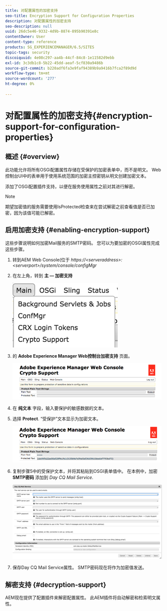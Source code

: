 ```yaml
---
title: 对配置属性的加密支持
seo-title: Encryption Support for Configuration Properties
description: 对配置属性的加密支持
seo-description: null
uuid: 26dc5e46-9332-4d9b-8874-895b90391e8c
contentOwner: User
content-type: reference
products: SG_EXPERIENCEMANAGER/6.5/SITES
topic-tags: security
discoiquuid: 4e08c297-aa4b-44cf-84c8-1e11582d9ebb
exl-id: 3c3db1c8-5b22-45dd-aeaf-5cf830a9486b
source-git-commit: b220adf6fa3e9faf94389b9a9416b7fca2f89d9d
workflow-type: tm+mt
source-wordcount: '277'
ht-degree: 0%

---
```


# 对配置属性的加密支持{#encryption-support-for-configuration-properties}

## 概述 {#overview}

此功能允许将所有OSGi配置属性存储在受保护的加密表单中，而不是明文。 Web控制台UI中的表单用于使用系统范围的加密主控密钥从明文创建加密文本。

添加了OSGi配置插件支持，以便在服务使用属性之前对其进行解密。

>[!NOTE]
>
>期望加密值的服务需要使用IsProtected检查来在尝试解密之前查看值是否已加密，因为该值可能已解密。

## 启用加密支持 {#enabling-encryption-support}

这些步骤说明如何加密Mail服务的SMTP密码。 您可以为要加密的OSGI属性完成这些步骤。

1. 转到AEM Web Console(位于 *https://&lt;serveraddress>:&lt;serverport>/system/console/configMgr*
1. 在左上角，转到 **主 — 加密支持**

   ![chlimage_1-325](assets/chlimage_1-325.png)

1. 的 **Adobe Experience Manager Web控制台加密支持** 页面。

   ![screen_shot_2018-08-01at113417am](assets/screen_shot_2018-08-01at113417am.png)

1. 在 **纯文本** 字段，输入要保护的敏感数据的文本。
1. 选择 **Protect**. “受保护”文本显示为加密文本。

   ![screen_shot_2018-08-01at113844am](assets/screen_shot_2018-08-01at113844am.png)

1. 复制步骤5中的受保护文本，并将其粘贴到OSGI表单值中。 在本例中，加密 **SMTP密码** 添加到 *Day CQ Mail Service*.

   ![screen_shot_2016-12-18at105809pm](assets/screen_shot_2016-12-18at105809pm.png)

1. 保存Day CQ Mail Service属性。 SMTP密码现在将作为加密值发送。

## 解密支持 {#decryption-support}

AEM现在提供了配置插件来解密配置属性。 此AEM插件将自动解密和检索明文属性。
